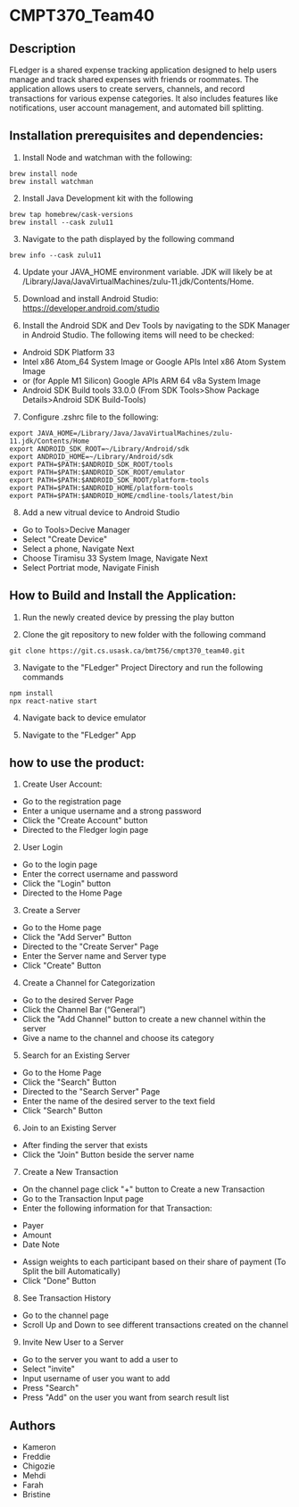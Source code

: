 # CMPT370_Team40


## Description

FLedger is a shared expense tracking application designed to help users manage and track shared expenses with friends or roommates. The application allows users to create servers, channels, and record transactions for various expense categories. It also includes features like notifications, user account management, and automated bill splitting.

## Installation prerequisites and dependencies:
1. Install Node and watchman with the following:

```
brew install node
brew install watchman
```

2. Install Java Development kit with the following
```
brew tap homebrew/cask-versions
brew install --cask zulu11
```

3. Navigate to the path displayed by the following command
```
brew info --cask zulu11
```

4. Update your JAVA_HOME environment variable. JDK will likely be at /Library/Java/JavaVirtualMachines/zulu-11.jdk/Contents/Home.

5. Download and install Android Studio: https://developer.android.com/studio

6. Install the Android SDK and Dev Tools by navigating to the SDK Manager in Android Studio. The following items will need to be checked:
* Android SDK Platform 33
* Intel x86 Atom_64 System Image or Google APIs Intel x86 Atom System Image
* or (for Apple M1 Silicon) Google APIs ARM 64 v8a System Image
* Android SDK Build tools 33.0.0 (From SDK Tools>Show Package Details>Android SDK Build-Tools)

7. Configure .zshrc file to the following:
```
export JAVA_HOME=/Library/Java/JavaVirtualMachines/zulu-11.jdk/Contents/Home
export ANDROID_SDK_ROOT=~/Library/Android/sdk
export ANDROID_HOME=~/Library/Android/sdk
export PATH=$PATH:$ANDROID_SDK_ROOT/tools
export PATH=$PATH:$ANDROID_SDK_ROOT/emulator
export PATH=$PATH:$ANDROID_SDK_ROOT/platform-tools
export PATH=$PATH:$ANDROID_HOME/platform-tools
export PATH=$PATH:$ANDROID_HOME/cmdline-tools/latest/bin
```

8. Add a new vitrual device to Android Studio
* Go to Tools>Decive Manager
* Select "Create Device"
* Select a phone, Navigate Next
* Choose Tiramisu 33 System Image, Navigate Next
* Select Portriat mode, Navigate Finish

## How to Build and Install the Application: 

1. Run the newly created device by pressing the play button

2. Clone the git repository to new folder with the following command
```
git clone https://git.cs.usask.ca/bmt756/cmpt370_team40.git
```

3. Navigate to the "FLedger" Project Directory and run the following commands
```
npm install
npx react-native start
```

4. Navigate back to device emulator

5. Navigate to the "FLedger" App

## how to use the product:
1.  Create User Account:
* Go to the registration page 
* Enter a unique username and a strong password 
* Click the "Create Account" button
* Directed to the Fledger login page

2.  User Login
* Go to the login page 
* Enter the correct username and password 
* Click the "Login" button
* Directed to the Home Page

3.  Create a Server
* Go to the Home page
* Click the "Add Server" Button
* Directed to the "Create Server" Page
* Enter the Server name and Server type
* Click "Create" Button

4.  Create a Channel for Categorization
* Go to the desired Server Page
* Click the Channel Bar (“General”)
* Click the "Add Channel" button to create a new channel within the server
* Give a name to the channel and choose its category

5.  Search for an Existing Server
* Go to the Home Page
* Click the "Search" Button
* Directed to the "Search Server" Page
* Enter the name of the desired server to the text field
* Click "Search" Button

6.  Join to an Existing Server
* After finding the server that exists
* Click the "Join" Button beside the server name

7.  Create a New Transaction
* On the channel page click "+" button to Create a new Transaction
* Go to the Transaction Input page 
* Enter the following information for that Transaction:
- Payer
- Amount
- Date
 Note
* Assign weights to each participant based on their share of payment (To Split the bill Automatically)
* Click "Done" Button

8.  See Transaction History
* Go to the channel page
* Scroll Up and Down to see different transactions created on the channel

9.  Invite New User to a Server
* Go to the server you want to add a user to
* Select "invite"
* Input username of user you want to add
* Press "Search"
* Press "Add" on the user you want from search result list

## Authors
* Kameron
* Freddie
* Chigozie
* Mehdi
* Farah
* Bristine

